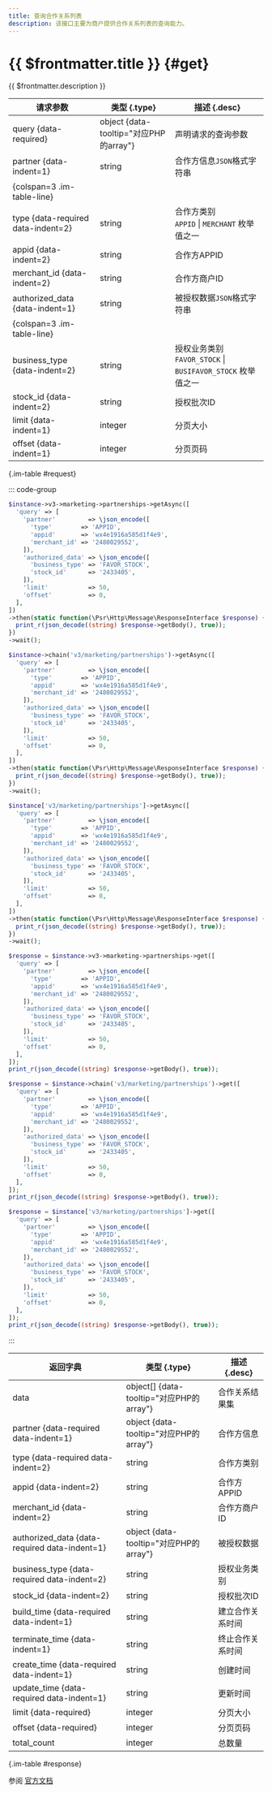 ```yaml
---
title: 查询合作关系列表
description: 该接口主要为商户提供合作关系列表的查询能力。
---
```


# {{ $frontmatter.title }} {#get}

{{ $frontmatter.description }}

| 请求参数 | 类型 {.type} | 描述 {.desc}
| --- | --- | ---
| query {data-required} | object {data-tooltip="对应PHP的array"} | 声明请求的查询参数
| partner {data-indent=1} | string | 合作方信息`JSON`格式字符串
| {colspan=3 .im-table-line}
| type {data-required data-indent=2} | string | 合作方类别<br/>`APPID` \| `MERCHANT` 枚举值之一
| appid {data-indent=2} | string | 合作方APPID
| merchant_id {data-indent=2} | string | 合作方商户ID
| authorized_data {data-indent=1} | string | 被授权数据`JSON`格式字符串
| {colspan=3 .im-table-line}
| business_type {data-indent=2} | string | 授权业务类别<br/>`FAVOR_STOCK` \| `BUSIFAVOR_STOCK` 枚举值之一
| stock_id {data-indent=2} | string | 授权批次ID
| limit {data-indent=1} | integer | 分页大小
| offset {data-indent=1} | integer | 分页页码

{.im-table #request}

::: code-group

```php [异步纯链式]
$instance->v3->marketing->partnerships->getAsync([
  'query' => [
    'partner'         => \json_encode([
      'type'        => 'APPID',
      'appid'       => 'wx4e1916a585d1f4e9',
      'merchant_id' => '2480029552',
    ]),
    'authorized_data' => \json_encode([
      'business_type' => 'FAVOR_STOCK',
      'stock_id'      => '2433405',
    ]),
    'limit'           => 50,
    'offset'          => 0,
  ],
])
->then(static function(\Psr\Http\Message\ResponseInterface $response) {
  print_r(json_decode((string) $response->getBody(), true));
})
->wait();
```

```php [异步声明式]
$instance->chain('v3/marketing/partnerships')->getAsync([
  'query' => [
    'partner'         => \json_encode([
      'type'        => 'APPID',
      'appid'       => 'wx4e1916a585d1f4e9',
      'merchant_id' => '2480029552',
    ]),
    'authorized_data' => \json_encode([
      'business_type' => 'FAVOR_STOCK',
      'stock_id'      => '2433405',
    ]),
    'limit'           => 50,
    'offset'          => 0,
  ],
])
->then(static function(\Psr\Http\Message\ResponseInterface $response) {
  print_r(json_decode((string) $response->getBody(), true));
})
->wait();
```

```php [异步属性式]
$instance['v3/marketing/partnerships']->getAsync([
  'query' => [
    'partner'         => \json_encode([
      'type'        => 'APPID',
      'appid'       => 'wx4e1916a585d1f4e9',
      'merchant_id' => '2480029552',
    ]),
    'authorized_data' => \json_encode([
      'business_type' => 'FAVOR_STOCK',
      'stock_id'      => '2433405',
    ]),
    'limit'           => 50,
    'offset'          => 0,
  ],
])
->then(static function(\Psr\Http\Message\ResponseInterface $response) {
  print_r(json_decode((string) $response->getBody(), true));
})
->wait();
```

```php [同步纯链式]
$response = $instance->v3->marketing->partnerships->get([
  'query' => [
    'partner'         => \json_encode([
      'type'        => 'APPID',
      'appid'       => 'wx4e1916a585d1f4e9',
      'merchant_id' => '2480029552',
    ]),
    'authorized_data' => \json_encode([
      'business_type' => 'FAVOR_STOCK',
      'stock_id'      => '2433405',
    ]),
    'limit'           => 50,
    'offset'          => 0,
  ],
]);
print_r(json_decode((string) $response->getBody(), true));
```

```php [同步声明式]
$response = $instance->chain('v3/marketing/partnerships')->get([
  'query' => [
    'partner'         => \json_encode([
      'type'        => 'APPID',
      'appid'       => 'wx4e1916a585d1f4e9',
      'merchant_id' => '2480029552',
    ]),
    'authorized_data' => \json_encode([
      'business_type' => 'FAVOR_STOCK',
      'stock_id'      => '2433405',
    ]),
    'limit'           => 50,
    'offset'          => 0,
  ],
]);
print_r(json_decode((string) $response->getBody(), true));
```

```php [同步属性式]
$response = $instance['v3/marketing/partnerships']->get([
  'query' => [
    'partner'         => \json_encode([
      'type'        => 'APPID',
      'appid'       => 'wx4e1916a585d1f4e9',
      'merchant_id' => '2480029552',
    ]),
    'authorized_data' => \json_encode([
      'business_type' => 'FAVOR_STOCK',
      'stock_id'      => '2433405',
    ]),
    'limit'           => 50,
    'offset'          => 0,
  ],
]);
print_r(json_decode((string) $response->getBody(), true));
```

:::

| 返回字典 | 类型 {.type} | 描述 {.desc}
| --- | --- | ---
| data | object[] {data-tooltip="对应PHP的array"} | 合作关系结果集
| partner {data-required data-indent=1} | object {data-tooltip="对应PHP的array"} | 合作方信息
| type {data-required data-indent=2} | string | 合作方类别
| appid {data-indent=2} | string | 合作方APPID
| merchant_id {data-indent=2} | string | 合作方商户ID
| authorized_data {data-required data-indent=1} | object {data-tooltip="对应PHP的array"} | 被授权数据
| business_type {data-required data-indent=2} | string | 授权业务类别
| stock_id {data-indent=2} | string | 授权批次ID
| build_time {data-required data-indent=1} | string | 建立合作关系时间
| terminate_time {data-indent=1} | string | 终止合作关系时间
| create_time {data-required data-indent=1} | string | 创建时间
| update_time {data-required data-indent=1} | string | 更新时间
| limit {data-required} | integer | 分页大小
| offset {data-required} | integer | 分页页码
| total_count | integer | 总数量

{.im-table #response}

参阅 [官方文档](https://pay.weixin.qq.com/wiki/doc/apiv3/apis/chapter9_5_3.shtml)
